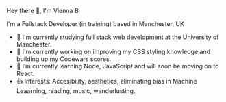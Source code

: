 Hey there 👋, I'm Vienna B

I'm a Fullstack Developer (in training) based in Manchester, UK


* 🏢 I'm currently studying full stack web development at the University of Manchester.
* 🔭 I'm currently working on improving my CSS styling knowledge and building up my Codewars scores.
* 🌱 I’m currently learning Node, JavaScript and will soon be moving on to React.
* 👍 Interests: Accesibility, aesthetics, eliminating bias in Machine Leaarning, reading, music, wanderlusting. 

